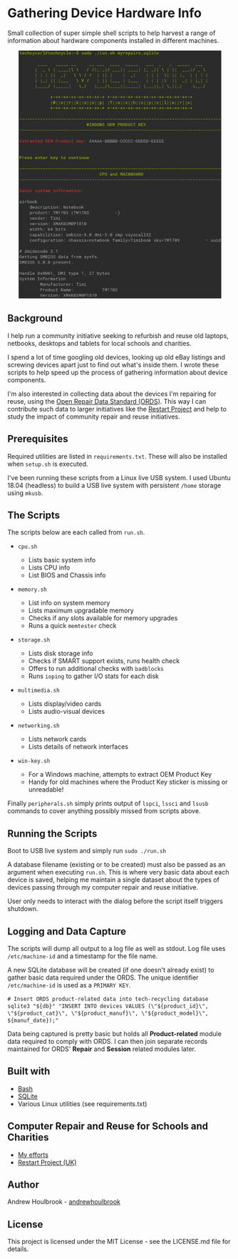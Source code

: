 # Gathering Device Hardware Info

Small collection of super simple shell scripts to help harvest a range of information about hardware components installed in different machines.

<p align="center">
  <img src="/doc/demo.png">
</p>

## Background

I help run a community initiative seeking to refurbish and reuse old laptops, netbooks, desktops and tablets for local schools and charities. 

I spend a lot of time googling old devices, looking up old eBay listings and screwing devices apart just to find out what's inside them. I wrote these scripts to help speed up the process of gathering information about device components. 

I'm also interested in collecting data about the devices I'm repairing for reuse, using the [Open Repair Data Standard (ORDS)](https://openrepair.org/open-data/open-standard/). This way I can contribute such data to larger initiatives like the [Restart Project](https://therestartproject.org/fixometer-2/) and help to study the impact of community repair and reuse initiatives. 

## Prerequisites

Required utilities are listed in ```requirements.txt```. These will also be installed when ```setup.sh``` is executed.   

I've been running these scripts from a Linux live USB system. I used Ubuntu 18.04 (headless) to build a USB live system with persistent ```/home``` storage using ```mkusb```.

## The Scripts

The scripts below are each called from ```run.sh```.

* ```cpu.sh```
    * Lists basic system info
    * Lists CPU info
    * List BIOS and Chassis info

* ```memory.sh```
    * List info on system memory
    * Lists maximum upgradable memory
    * Checks if any slots available for memory upgrades
    * Runs a quick ```memtester``` check

* ```storage.sh```
    * Lists disk storage info
    * Checks if SMART support exists, runs health check
    * Offers to run additional checks with ```badblocks```
    * Runs ```ioping``` to gather I/O stats for each disk
    
* ```multimedia.sh```
    * Lists display/video cards
    * Lists audio-visual devices

* ```networking.sh```
    * Lists network cards
    * Lists details of network interfaces

* ```win-key.sh```
    * For a Windows machine, attempts to extract OEM Product Key
    * Handy for old machines where the Product Key sticker is missing or unreadable! 

Finally ```peripherals.sh``` simply prints output of ```lspci```, ```lssci``` and ```lsusb``` commands to cover anything possibly missed from scripts above.

## Running the Scripts

Boot to USB live system and simply run ```sudo ./run.sh``` 

A database filename (existing or to be created) must also be passed as an argument when executing ```run.sh```. This is where very basic data about each device is saved, helping me maintain a single dataset about the types of devices passing through my computer repair and reuse initiative. 

User only needs to interact with the dialog before the script itself triggers shutdown. 

## Logging and Data Capture

The scripts will dump all output to a log file as well as stdout. Log file uses ```/etc/machine-id``` and a timestamp for the file name.

A new SQLite database will be created (if one doesn't already exist) to gather basic data required under the ORDS. The unique identifier ```/etc/machine-id``` is used as a ```PRIMARY KEY```. 

```
# Insert ORDS product-related data into tech-recycling database
sqlite3 "${db}" "INSERT INTO devices VALUES (\"${product_id}\", \"${product_cat}\", \"${product_manuf}\", \"${product_model}\", ${manuf_date});" 
```

Data being captured is pretty basic but holds all **Product-related** module data required to comply with ORDS. I can then join separate records maintained for ORDS' **Repair** and **Session** related modules later. 

## Built with

* [Bash](https://www.gnu.org/software/bash/)
* [SQLite](https://sqlite.org/index.html)
* Various Linux utilities (see requirements.txt)

## Computer Repair and Reuse for Schools and Charities

* [My efforts](https://www.facebook.com/Worksop-Techcyclers-107531858058748)
* [Restart Project (UK)](https://therestartproject.org/where-to-donate-your-computer/#tr.row-5.odd)

## Author

Andrew Houlbrook - [andrewhoulbrook](https://github.com/andrewhoulbrook)

## License

This project is licensed under the MIT License - see the LICENSE.md file for details.
